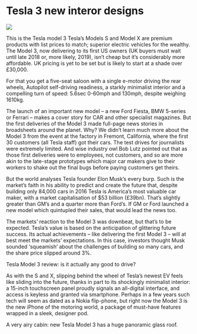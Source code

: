 <!DOCTYPE html>
<html>
<title>Latest updates</title>
<body>

<h1>Tesla 3 new interor designs</h1>
<img src="https://www.google.ie/url?sa=i&rct=j&q=&esrc=s&source=images&cd=&cad=rja&uact=8&ved=0ahUKEwjLs8D5v-3WAhUGAcAKHcNNA5MQjRwIBw&url=http%3A%2F%2Fwww.stuff.co.nz%2Fmotoring%2Fnews%2F65676716%2Fwhy-the-car-interior-is-set-to-change&psig=AOvVaw3pfmCUoNLnR_1U7McI_Mz7&ust=1507979638947063">

<p>This is the Tesla model 3 Tesla’s Models S and Model X are premium products with list prices to match; superior electric vehicles for the wealthy. The Model 3, now delivering to its first US owners (UK buyers must wait until late 2018 or, more likely, 2019), isn’t cheap but it’s considerably more affordable. UK pricing is yet to be set but is likely to start at a shade over £30,000.

For that you get a five-seat saloon with a single e-motor driving the rear wheels, Autopilot self-driving readiness, a starkly minimalist interior and a compelling turn of speed: 5.6sec 0-60mph and 130mph, despite weighing 1610kg.  

The launch of an important new model – a new Ford Fiesta, BMW 5-series or Ferrari – makes a cover story for CAR and other specialist magazines. But the first deliveries of the Model 3 made full-page news stories in broadsheets around the planet. Why? We didn’t learn much more about the Model 3 from the event at the factory in Fremont, California, where the first 30 customers (all Tesla staff) got their cars. The test drives for journalists were extremely limited. And wise industry owl Bob Lutz pointed out that as those first deliveries were to employees, not customers, and so are more akin to the late-stage prototypes which major car makers give to their workers to shake out the final bugs before paying customers get theirs. 

But the world analyses Tesla founder Elon Musk’s every burp. Such is the market’s faith in his ability to predict and create the future that, despite building only 84,000 cars in 2016 Tesla is America’s most valuable car maker, with a market capitalisation of $53 billion (£39bn). That’s slightly greater than GM’s and a quarter more than Ford’s. If GM or Ford launched a new model which quintupled their sales, that would lead the news too. 

The markets’ reaction to the Model 3 was downbeat, but that’s to be expected. Tesla’s value is based on the anticipation of glittering future success. Its actual achievements – like delivering the first Model 3 – will at best meet the markets’ expectations. In this case, investors thought Musk sounded ‘squeamish’ about the challenges of building so many cars, and the share price slipped around 3%. 

Tesla Model 3 review: is it actually any good to drive?

As with the S and X, slipping behind the wheel of Tesla’s newest EV feels like sliding into the future, thanks in part to its shockingly minimalist interior: a 15-inch touchscreen panel proudly signals an all-digital interface, and access is keyless and granted via smartphone. Perhaps in a few years such tech will seem as dated as a Nokia flip-phone, but right now the Model 3 is the new iPhone of the motoring world, a package of must-have features wrapped in a sleek, designer pod. 

A very airy cabin: new Tesla Model 3 has a huge panoramic glass roof.</p>



</body>
</html>
